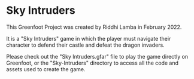 # Sky Intruders

This Greenfoot Project was created by Riddhi Lamba in February 2022.

It is a "Sky Intruders" game in which the player must navigate their character to defend their castle and defeat the dragon invaders.

Please check out the "Sky Intruders.gfar" file to play the game directly on Greenfoot, or the "Sky-Intruders" directory to access all the code and assets used to create the game.
